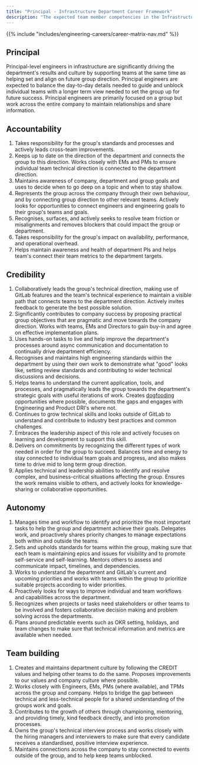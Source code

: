 ```yaml
---
title: "Principal - Infrastructure Department Career Framework"
description: "The expected team member competencies in the Infrastructure department at GitLab for the Principal job level."
---
```


{{% include "includes/engineering-careers/career-matrix-nav.md" %}}

## Principal 

Principal-level engineers in infrastructure are significantly driving the department's results and culture by supporting teams at the same time as helping set and align on future group direction.  Principal engineers are expected to balance the day-to-day details needed to guide and unblock individual teams with a longer term view needed to set the group up for future success. Principal engineers are primarily focused on a group but work across the entire company to maintain relationships and share information. 

## Accountability

1. Takes responsibility for the group's standards and processes and actively leads cross-team improvements.
1. Keeps up to date on the direction of the department and connects the group to this direction. Works closely with EMs and PMs to ensure individual team technical direction is connected to the department direction. 
1. Maintains awareness of company, department and group goals and uses to decide when to go deep on a topic and when to stay shallow.
1. Represents the group across the company through their own behaviour, and by connecting group direction to other relevant teams. Actively looks for opportunities to connect engineers and engineering goals to their group's teams and goals. 
1. Recognises, surfaces, and actively seeks to resolve team friction or misalignments and removes blockers that could impact the group or department. 
1. Takes responsibility for the group's impact on availability, performance, and operational overhead. 
1. Helps maintain awareness and health of department PIs and helps team's connect their team metrics to the department targets.

## Credibility

1. Collaboratively leads the group's technical direction, making use of GitLab features and the team's technical experience to maintain a visible path that connects teams to the department direction. Actively invites feedback to generate the best possible solution.
1. Significantly contributes to company success by proposing practical group objectives that are pragmatic and move towards the company direction. Works with teams, EMs and Directors to gain buy-in and agree on effective implementation plans. 
1. Uses hands-on tasks to live and help improve the department's processes around async communication and documentation to continually drive department efficiency. 
1. Recognises and maintains high engineering standards within the department by using their own work to demonstrate what "good" looks like, setting review standards and contributing to wider technical discussions and decisions. 
1. Helps teams to understand the current application, tools, and processes, and pragmatically leads the group towards the department's strategic goals with useful iterations of work. Creates [dogfooding](/handbook/values/#dogfooding) opportunities where possible, documents the gaps and engages with Engineering and Product DRI's where not. 
1. Continues to grow technical skills and looks outside of GitLab to understand and contribute to industry best practices and common challenges. 
1. Embraces the leadership aspect of this role and actively focuses on learning and development to support this skill. 
1. Delivers on commitments by recognizing the different types of work needed in order for the group to succeed. Balances time and energy to stay connected to individual team goals and progress, and also makes time to drive mid to long term group direction.
1. Applies technical and leadership abilities to identify and resolve complex, and business-critical situations affecting the group. Ensures the work remains visible to others, and actively looks for knowledge-sharing or collaborative opportunities.

## Autonomy

1. Manages time and workflow to identify and prioritize the most important tasks to help the group and department achieve their goals. Delegates work, and proactively shares priority changes to manage expectations both within and outside the teams. 
1. Sets and upholds standards for teams within the group, making sure that each team is maintaining epics and issues for visibility and to promote self-service and self-learning. Mentors others to assess and communicate impact, timelines, and dependencies.
1. Works to understand the department and GitLab's current and upcoming priorities and works with teams within the group to prioritize suitable projects according to wider priorities.
1. Proactively looks for ways to improve individual and team workflows and capabilities across the department. 
1. Recognizes when projects or tasks need stakeholders or other teams to be involved and fosters collaborative decision making and problem solving across the departments.
1. Plans around predictable events such as OKR setting, holidays, and team changes to make sure that technical information and metrics are available when needed.

## Team building

1. Creates and maintains department culture by following the CREDIT values and helping other teams to do the same. Proposes improvements to our values and company culture where possible. 
1. Works closely with Engineers, EMs, PMs (where available), and TPMs across the group and company. Helps to bridge the gap between technical and less-technical people for a shared understanding of the groups work and goals. 
1. Contributes to the growth of others through championing, mentoring, and providing timely, kind feedback directly, and into promotion processes.
1. Owns the group's technical interview process and works closely with the hiring managers and interviewers to make sure that every candidate receives a standardised, positive interview experience. 
1. Maintains connections across the company to stay connected to events outside of the group, and to help keep teams unblocked.
